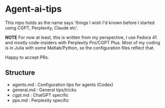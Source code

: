 # Agent-ai-tips 

This repo holds as the name says 'things I wish I'd known before I started using CGPT, Perplexity, Claude etc'.

**NOTE**
For now at least, this is written from my perspective, I use Fedora 41 and mostly code-insiders with Perplexity Pro/CGPT Plus.
Most of my coding is in Julia with some Matlab/Python, so the configuration files reflect that.

Happy to accept PRs.


## Structure 
- agents.md : Configuration tips for agents (Codex)
- general.md : General tips/tricks
- cgpt.md : ChatGPT specific
- ppx.md : Perplexity specific